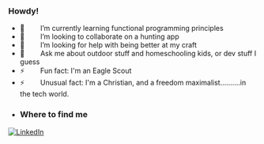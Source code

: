 ### Howdy!

<!--
**david-j-davis/david-j-davis** is a ✨ _special_ ✨ repository because its `README.md` (this file) appears on your GitHub profile.

Here are some ideas to get you started:
- 🔭 I’m currently working on ...

-->

* 🌱    I’m currently learning functional programming principles
* 👯    I’m looking to collaborate on a hunting app
* 🤔    I’m looking for help with being better at my craft
* 💬    Ask me about outdoor stuff and homeschooling kids, or dev stuff I guess
* ⚡    Fun fact: I'm an Eagle Scout
* ⚡    Unusual fact: I'm a Christian, and a freedom maximalist..........in the tech world.
* ### Where to find me
<p>

<a href="https://www.linkedin.com/in/davidjamesdavis/" target="_blank">
    <img alt="LinkedIn" src="https://img.shields.io/badge/linkedin-%230077B5.svg?&&logo=linkedin&logoColor=white" />
</a>
</p>
